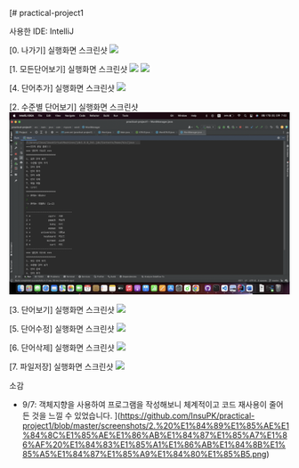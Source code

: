 [# practical-project1

사용한 IDE: IntelliJ

[0. 나가기] 실행화면 스크린샷
<img src = "screenshots/0. 나가기.png">

[1. 모든단어보기] 실행화면 스크린샷
<img src = "screenshots/1. 모든단어보기 (1).png">
<img src = "screenshots/1. 모든단어보기 (2).png">

[4. 단어추가] 실행화면 스크린샷
<img src = "screenshots/4. 단어추가.png">

[2. 수준별 단어보기] 실행화면 스크린샷
<img src = "https://github.com/InsuPK/practical-project1/blob/master/screenshots/2.%20%E1%84%89%E1%85%AE%E1%84%8C%E1%85%AE%E1%86%AB%E1%84%87%E1%85%A7%E1%86%AF%20%E1%84%83%E1%85%A1%E1%86%AB%E1%84%8B%E1%85%A5%E1%84%87%E1%85%A9%E1%84%80%E1%85%B5.png">

[3. 단어보기] 실행화면 스크린샷
<img src = "screenshots/4. 단어추가.png">

[5. 단어수정] 실행화면 스크린샷
<img src = "screenshots/4. 단어추가.png">

[6. 단어삭제] 실행화면 스크린샷
<img src = "screenshots/4. 단어추가.png">

[7. 파일저장] 실행화면 스크린샷
<img src = "screenshots/4. 단어추가.png">


소감
- 9/7: 객체지향을 사용하여 프로그램을 작성해보니 체계적이고 코드 재사용이 줄어든 것을 느낄 수 있었습니다.
](https://github.com/InsuPK/practical-project1/blob/master/screenshots/2.%20%E1%84%89%E1%85%AE%E1%84%8C%E1%85%AE%E1%86%AB%E1%84%87%E1%85%A7%E1%86%AF%20%E1%84%83%E1%85%A1%E1%86%AB%E1%84%8B%E1%85%A5%E1%84%87%E1%85%A9%E1%84%80%E1%85%B5.png)
